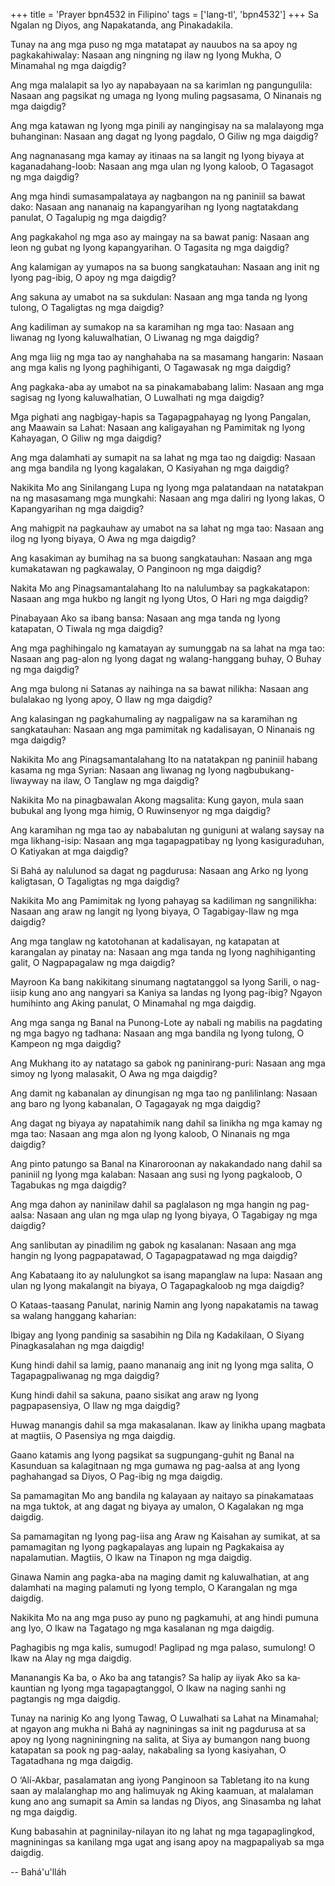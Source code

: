 +++
title = 'Prayer bpn4532 in Filipino'
tags = ['lang-tl', 'bpn4532']
+++
Sa Ngalan ng Diyos, ang Napakatanda, ang Pinakadakila.

Tunay na ang mga puso ng mga matatapat ay nauubos na sa apoy ng pagkakahiwalay: Nasaan ang ningning ng ilaw ng Iyong Mukha, O Minamahal ng mga daigdig?

Ang mga malalapit sa Iyo ay napabayaan na sa karimlan ng pangungulila: Nasaan ang pagsikat ng umaga ng Iyong muling pagsasama, O Ninanais ng mga daigdig?

Ang mga katawan ng Iyong mga pinili ay nangingisay na sa malalayong mga buhanginan: Nasaan ang dagat ng Iyong pagdalo, O Giliw ng mga daigdig?

Ang nagnanasang mga kamay ay itinaas na sa langit ng Iyong biyaya at kaganadahang-loob: Nasaan ang mga ulan ng Iyong kaloob, O Tagasagot ng mga daigdig?

Ang mga hindi sumasampalataya ay nagbangon na ng paniniil sa bawat dako: Nasaan ang nananaig na kapangyarihan ng Iyong nagtatakdang panulat, O Tagalupig ng mga daigdig?

Ang pagkakahol ng mga aso ay maingay na sa bawat panig: Nasaan ang leon ng gubat ng Iyong kapangyarihan. O Tagasita ng mga daigdig?

Ang kalamigan ay yumapos na sa buong sangkatauhan: Nasaan ang init ng Iyong pag-ibig, O apoy ng mga daigdig?

Ang sakuna ay umabot na sa sukdulan: Nasaan ang mga tanda ng Iyong tulong, O Tagaligtas ng mga daigdig?

Ang kadiliman ay sumakop na sa karamihan ng mga tao: Nasaan ang liwanag ng Iyong kaluwalhatian, O Liwanag ng mga daigdig?

Ang mga liig ng mga tao ay nanghahaba na sa masamang hangarin: Nasaan ang mga kalis ng Iyong paghihiganti, O Tagawasak ng mga daigdig?

Ang pagkaka-aba ay umabot na sa pinakamababang lalim: Nasaan ang mga sagisag ng Iyong kaluwalhatian, O Luwalhati ng mga daigdig?

Mga pighati ang nagbigay-hapis sa Tagapagpahayag ng Iyong Pangalan, ang Maawain sa Lahat: Nasaan ang kaligayahan ng Pamimitak ng Iyong Kahayagan, O Giliw ng mga daigdig?

Ang mga dalamhati ay sumapit na sa lahat ng mga tao ng daigdig: Nasaan ang mga bandila ng Iyong kagalakan, O Kasiyahan ng mga daigdig?

Nakikita Mo ang Sinilangang Lupa ng Iyong mga palatandaan na natatakpan na ng masasamang mga mungkahi: Nasaan ang mga daliri ng Iyong lakas, O Kapangyarihan ng mga daigdig?

Ang mahigpit na pagkauhaw ay umabot na sa lahat ng mga tao: Nasaan ang ilog ng Iyong biyaya, O Awa ng mga daigdig?

Ang kasakiman ay bumihag na sa buong sangkatauhan: Nasaan ang mga kumakatawan ng pagkawalay, O Panginoon ng mga daigdig?

Nakita Mo ang Pinagsamantalahang Ito na nalulumbay sa pagkakatapon: Nasaan ang mga hukbo ng langit ng Iyong Utos, O Hari ng mga daigdig?

Pinabayaan Ako sa ibang bansa: Nasaan ang mga tanda ng Iyong katapatan, O Tiwala ng mga daigdig?

Ang mga paghihingalo ng kamatayan ay sumunggab na sa lahat na mga tao: Nasaan ang pag-alon ng Iyong dagat ng walang-hanggang buhay, O Buhay ng mga daigdig?

Ang mga bulong ni Satanas ay naihinga na sa bawat nilikha: Nasaan ang bulalakao ng Iyong apoy, O Ilaw ng mga daigdig?

Ang kalasingan ng pagkahumaling ay nagpaligaw na sa karamihan ng sangkatauhan: Nasaan ang mga pamimitak ng kadalisayan, O Ninanais ng mga daigdig?

Nakikita Mo ang Pinagsamantalahang Ito na natatakpan ng paniniil habang kasama ng mga Syrian: Nasaan ang liwanag ng Iyong nagbubukang-liwayway na ilaw, O Tanglaw ng mga daigdig?

Nakikita Mo na pinagbawalan Akong magsalita: Kung gayon, mula saan bubukal ang Iyong mga himig, O Ruwinsenyor ng mga daigdig?

Ang karamihan ng mga tao ay nababalutan ng guniguni at walang saysay na mga likhang-isip: Nasaan ang mga taga­pagpatibay ng Iyong kasiguraduhan, O Katiyakan at mga daigdig?

Si Bahá ay nalulunod sa dagat ng pagdurusa: Nasaan ang Arko ng Iyong kaligtasan, O Tagaligtas ng mga daigdig?

Nakikita Mo ang Pamimitak ng Iyong pahayag sa kadiliman ng sangnilikha: Nasaan ang araw ng langit ng Iyong biyaya, O Tagabigay-Ilaw ng mga daigdig?

Ang mga tanglaw ng katotohanan at kadalisayan, ng katapatan at karangalan ay pinatay na: Nasaan ang mga tanda ng Iyong naghihiganting galit, O Nagpapagalaw ng mga daigdig?

Mayroon Ka bang nakikitang sinumang nagtatanggol sa Iyong Sarili, o nag-iisip kung ano ang nangyari sa Kaniya sa landas ng Iyong pag-ibig? Ngayon humihinto ang Aking panulat, O Minamahal ng mga daigdig.

Ang mga sanga ng Banal na Punong-Lote ay nabali ng mabilis na pagdating ng mga bagyo ng tadhana: Nasaan ang mga bandila ng Iyong tulong, O Kampeon ng mga daigdig?

Ang Mukhang ito ay natatago sa gabok ng paninirang-puri: Nasaan ang mga simoy ng Iyong malasakit, O Awa ng mga daigdig?

Ang damit ng kabanalan ay dinungisan ng mga tao ng panlilinlang: Nasaan ang baro ng Iyong kabanalan, O Tagagayak ng mga daigdig?

Ang dagat ng biyaya ay napatahimik nang dahil sa linikha ng mga kamay ng mga tao: Nasaan ang mga alon ng Iyong kaloob, O Ninanais ng mga daigdig?

Ang pinto patungo sa Banal na Kinaroroonan ay nakakandado nang dahil sa paniniil ng Iyong mga kalaban: Nasaan ang susi ng Iyong pagkaloob, O Tagabukas ng mga daigdig?

Ang mga dahon ay naninilaw dahil sa paglalason ng mga hangin ng pag-aalsa: Nasaan ang ulan ng mga ulap ng Iyong biyaya, O Tagabigay ng mga daigdig?

Ang sanlibutan ay pinadilim ng gabok ng kasalanan: Nasaan ang mga hangin ng Iyong pagpapatawad, O Tagapagpatawad ng mga daigdig?

Ang Kabataang ito ay nalulungkot sa isang mapanglaw na lupa: Nasaan ang ulan ng Iyong makalangit na biyaya, O Tagapagkaloob ng mga daigdig?

O Kataas-taasang Panulat, narinig Namin ang Iyong napakatamis na tawag sa walang hanggang kaharian:

Ibigay ang Iyong pandinig sa sasabihin ng Dila ng Kadakilaan, O Siyang Pinagkasalahan ng mga daigdig!

Kung hindi dahil sa lamig, paano mananaig ang init ng Iyong mga salita, O Tagapagpaliwanag ng mga daigdig?

Kung hindi dahil sa sakuna, paano sisikat ang araw ng Iyong pagpapasensiya, O Ilaw ng mga daigdig?

Huwag manangis dahil sa mga makasalanan. Ikaw ay linikha upang magbata at magtiis, O Pasensiya ng mga daigdig.

Gaano katamis ang Iyong pagsikat sa sugpungang-guhit ng Banal na Kasunduan sa kalagitnaan ng mga gumawa ng pag-aalsa at ang Iyong paghahangad sa Diyos, O Pag-ibig ng mga daigdig.

Sa pamamagitan Mo ang bandila ng kalayaan ay naitayo sa pinakamataas na mga tuktok, at ang dagat ng biyaya ay umalon, O Kagalakan ng mga daigdig.

Sa pamamagitan ng Iyong pag-iisa ang Araw ng Kaisahan ay sumikat, at sa pamamagitan ng Iyong pagkapalayas ang lupain ng Pagkakaisa ay napalamutian. Magtiis, O Ikaw na Tinapon ng mga daigdig.

Ginawa Namin ang pagka-aba na maging damit ng kaluwalhatian, at ang dalamhati na maging palamuti ng Iyong templo, O Karangalan ng mga daigdig.

Nakikita Mo na ang mga puso ay puno ng pagkamuhi, at ang hindi pumuna ang Iyo, O Ikaw na Tagatago ng mga kasalanan ng mga daigdig.

Paghagibis ng mga kalis, sumugod! Paglipad ng mga palaso, sumulong! O Ikaw na Alay ng mga daigdig.

Mananangis Ka ba, o Ako ba ang tatangis? Sa halip ay iiyak Ako sa ka­kauntian ng Iyong mga tagapagtanggol, O Ikaw na naging sanhi ng pagtangis ng mga daigdig.

Tunay na narinig Ko ang Iyong Tawag, O Luwalhati sa Lahat na Minamahal; at ngayon ang mukha ni Bahá ay nagniningas sa init ng pagdurusa at sa apoy ng Iyong nagniningning na salita, at Siya ay bumangon nang buong katapatan sa pook ng pag-aalay, nakabaling sa Iyong kasiyahan, O Tagatadhana ng mga daigdig.

O ‘Alí-Akbar, pasalamatan ang iyong Panginoon sa Tabletang ito na kung saan ay malalanghap mo ang halimuyak ng Aking kaamuan, at malalaman kung ano ang sumapit sa Amin sa landas ng Diyos, ang Sinasamba ng lahat ng mga daigdig.

Kung babasahin at pagninilay-nilayan ito ng lahat ng mga tagapaglingkod, magniningas sa kanilang mga ugat ang isang apoy na magpapaliyab sa mga daigdig.

-- Bahá'u'lláh

